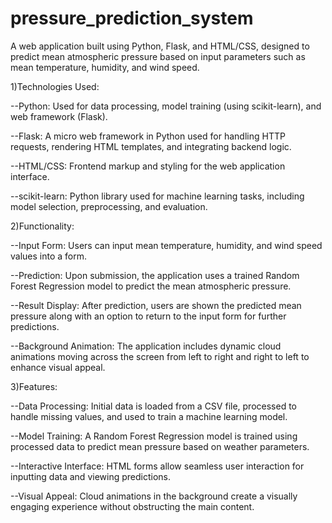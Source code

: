 # pressure_prediction_system
A web application built using Python, Flask, and HTML/CSS, designed to predict mean atmospheric pressure based on input parameters such as mean temperature, humidity, and wind speed. 

1)Technologies Used:

--Python: Used for data processing, model training (using scikit-learn), and web framework (Flask).

--Flask: A micro web framework in Python used for handling HTTP requests, rendering HTML templates, and integrating backend logic.

--HTML/CSS: Frontend markup and styling for the web application interface.

--scikit-learn: Python library used for machine learning tasks, including model selection, preprocessing, and evaluation.

2)Functionality:

--Input Form: Users can input mean temperature, humidity, and wind speed values into a form.

--Prediction: Upon submission, the application uses a trained Random Forest Regression model to predict the mean atmospheric pressure.

--Result Display: After prediction, users are shown the predicted mean pressure along with an option to return to the input form for further predictions.

--Background Animation: The application includes dynamic cloud animations moving across the screen from left to right and right to left to enhance visual appeal.

3)Features:

--Data Processing: Initial data is loaded from a CSV file, processed to handle missing values, and used to train a machine learning model.

--Model Training: A Random Forest Regression model is trained using processed data to predict mean pressure based on weather parameters.

--Interactive Interface: HTML forms allow seamless user interaction for inputting data and viewing predictions.

--Visual Appeal: Cloud animations in the background create a visually engaging experience without obstructing the main content.
